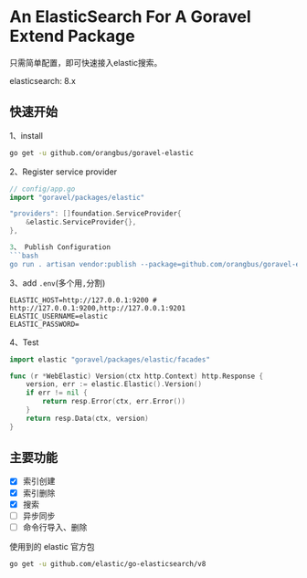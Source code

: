 # An ElasticSearch For A Goravel Extend Package

只需简单配置，即可快速接入elastic搜索。

elasticsearch: 8.x

## 快速开始
1、install
```bash
go get -u github.com/orangbus/goravel-elastic
```

2、Register service provider
```go
// config/app.go
import "goravel/packages/elastic"

"providers": []foundation.ServiceProvider{
    &elastic.ServiceProvider{},
},

3、 Publish Configuration
```bash
go run . artisan vendor:publish --package=github.com/orangbus/goravel-elastic
```
3、add `.env`(多个用`,`分割)
```
ELASTIC_HOST=http://127.0.0.1:9200 # http://127.0.0.1:9200,http://127.0.0.1:9201
ELASTIC_USERNAME=elastic
ELASTIC_PASSWORD=
```
4、Test
```go
import elastic "goravel/packages/elastic/facades"

func (r *WebElastic) Version(ctx http.Context) http.Response {
	version, err := elastic.Elastic().Version()
	if err != nil {
		return resp.Error(ctx, err.Error())
	}
	return resp.Data(ctx, version)
}
```

## 主要功能
- [x] 索引创建
- [x] 索引删除
- [x] 搜索
- [ ] 异步同步
- [ ] 命令行导入、删除

使用到的 elastic 官方包
```bash
go get -u github.com/elastic/go-elasticsearch/v8
```
